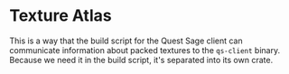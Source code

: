 # Texture Atlas
This is a way that the build script for the Quest Sage client can communicate information about packed textures to the `qs-client` binary. Because we need it in the build script, it's separated into its own crate.